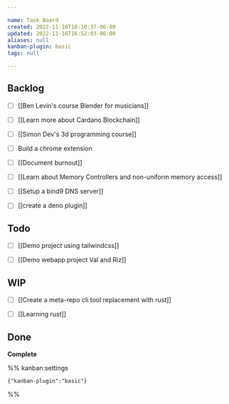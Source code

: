 ```yaml
---

name: Task Board
created: 2022-11-16T16:10:37-06:00
updated: 2022-11-16T16:52:03-06:00
aliases: null
kanban-plugin: basic
tags: null

---
```


## Backlog

- [ ] [[Ben Levin's course  Blender for musicians]]
- [ ] [[Learn more about Cardano Blockchain]]
- [ ] [[Simon Dev's 3d programming course]]
- [ ] Build a chrome extension
- [ ] [[Document burnout]]
- [ ] [[Learn about Memory Controllers and non-uniform memory access]]
- [ ] [[Setup a bind9 DNS server]]
- [ ] [[create a deno plugin]]


## Todo

- [ ] [[Demo project using tailwindcss]]
- [ ] [[Demo webapp project Val and Riz]]


## WIP

- [ ] [[Create a meta-repo cli tool replacement with rust]]
- [ ] [[Learning rust]]


## Done

**Complete**




%% kanban:settings
```
{"kanban-plugin":"basic"}
```
%%